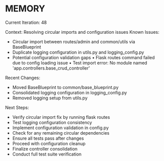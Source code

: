 # MEMORY 

Current Iteration: 48

Context: Resolving circular imports and configuration issues
Known Issues:
- Circular import between routes/admin and common/utils via BaseBlueprint
- Duplicate logging configuration in utils.py and logging_config.py
- Potential configuration validation gaps
• Flask routes command failed due to config loading issue
• Test import error: No module named 'app.controllers.base_crud_controller'

Recent Changes:
- Moved BaseBlueprint to common/base_blueprint.py
- Consolidated logging configuration in logging_config.py
- Removed logging setup from utils.py

Next Steps:
- Verify circular import fix by running flask routes
- Test logging configuration consistency
- Implement configuration validation in config.py
- Check for any remaining circular dependencies
- Ensure all tests pass after changes
- Proceed with configuration cleanup
- Finalize controller consolidation
- Conduct full test suite verification

